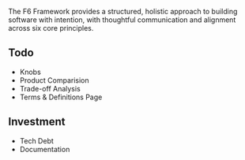 The F6 Framework provides a structured, holistic approach to building software with intention, with thoughtful communication and alignment across six core principles.

## Todo

- Knobs
- Product Comparision
- Trade-off Analysis
- Terms & Definitions Page

## Investment

- Tech Debt
- Documentation

## 